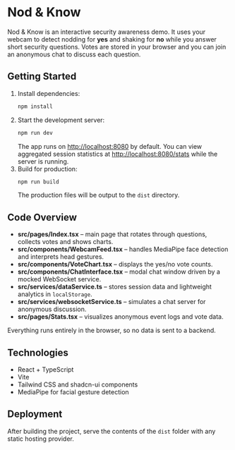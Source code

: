 # Nod & Know

Nod & Know is an interactive security awareness demo. It uses your webcam to detect nodding for **yes** and shaking for **no** while you answer short security questions. Votes are stored in your browser and you can join an anonymous chat to discuss each question.

## Getting Started

1. Install dependencies:
   ```sh
   npm install
   ```
2. Start the development server:
   ```sh
   npm run dev
   ```
   The app runs on <http://localhost:8080> by default.
   You can view aggregated session statistics at <http://localhost:8080/stats> while the server is running.
3. Build for production:
   ```sh
   npm run build
   ```
   The production files will be output to the `dist` directory.

## Code Overview

- **src/pages/Index.tsx** – main page that rotates through questions, collects votes and shows charts.
- **src/components/WebcamFeed.tsx** – handles MediaPipe face detection and interprets head gestures.
- **src/components/VoteChart.tsx** – displays the yes/no vote counts.
- **src/components/ChatInterface.tsx** – modal chat window driven by a mocked WebSocket service.
- **src/services/dataService.ts** – stores session data and lightweight analytics in `localStorage`.
- **src/services/websocketService.ts** – simulates a chat server for anonymous discussion.
- **src/pages/Stats.tsx** – visualizes anonymous event logs and vote data.

Everything runs entirely in the browser, so no data is sent to a backend.

## Technologies

- React + TypeScript
- Vite
- Tailwind CSS and shadcn-ui components
- MediaPipe for facial gesture detection

## Deployment

After building the project, serve the contents of the `dist` folder with any static hosting provider.
